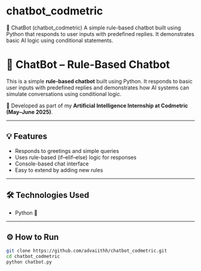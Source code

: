# chatbot_codmetric
💬 ChatBot (chatbot_codmetric)  A simple rule-based chatbot built using Python that responds to user inputs with predefined replies. It demonstrates basic AI logic using conditional statements.


# 🤖 ChatBot – Rule-Based Chatbot

This is a simple **rule-based chatbot** built using Python. It responds to basic user inputs with predefined replies and demonstrates how AI systems can simulate conversations using conditional logic.

🚀 Developed as part of my **Artificial Intelligence Internship at Codmetric (May–June 2025)**.

---

## 💡 Features
- Responds to greetings and simple queries  
- Uses rule-based (if–elif–else) logic for responses  
- Console-based chat interface  
- Easy to extend by adding new rules  

---

## 🛠️ Technologies Used
- Python 🐍

---

## ⚙️ How to Run
```bash
git clone https://github.com/advaiithh/chatbot_codmetric.git
cd chatbot_codmetric
python chatbot.py
